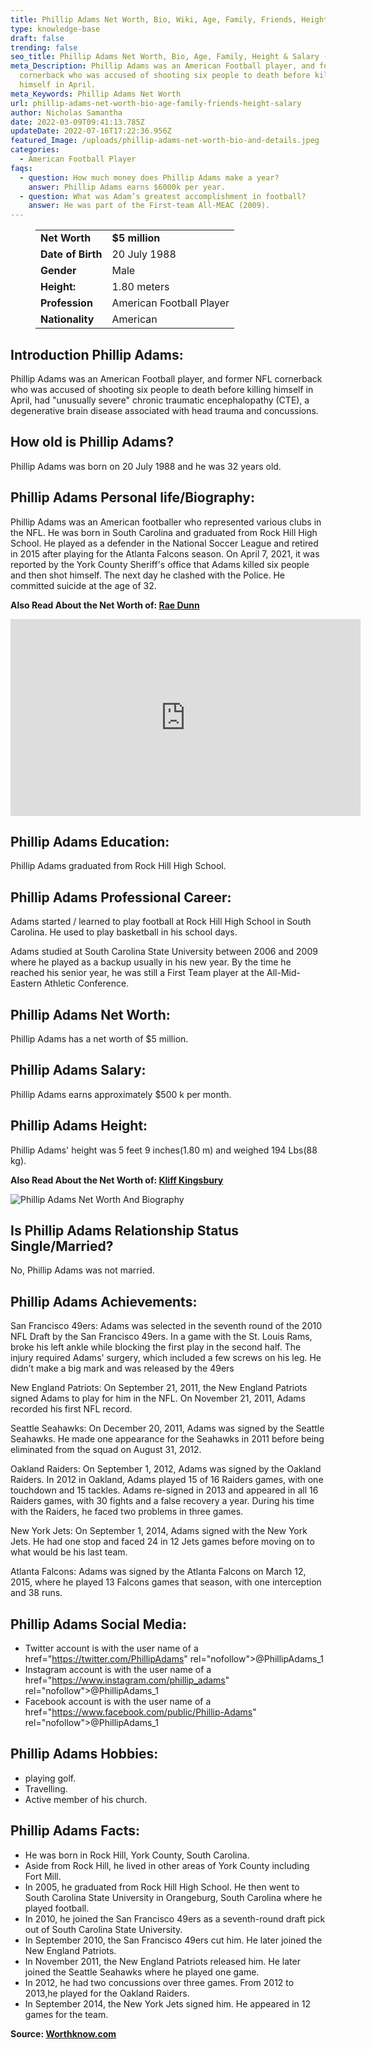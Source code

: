 ```yaml
---
title: Phillip Adams Net Worth, Bio, Wiki, Age, Family, Friends, Height & Salary
type: knowledge-base
draft: false
trending: false
seo_title: Phillip Adams Net Worth, Bio, Age, Family, Height & Salary - WorthKnow
meta_Description: Phillip Adams was an American Football player, and former NFL
  cornerback who was accused of shooting six people to death before killing
  himself in April.
meta_Keywords: Phillip Adams Net Worth
url: phillip-adams-net-worth-bio-age-family-friends-height-salary
author: Nicholas Samantha
date: 2022-03-09T09:41:13.785Z
updateDate: 2022-07-16T17:22:36.956Z
featured_Image: /uploads/phillip-adams-net-worth-bio-and-details.jpeg
categories:
  - American Football Player
faqs:
  - question: How much money does Phillip Adams make a year?
    answer: Phillip Adams earns $6000k per year.
  - question: What was Adam’s greatest accomplishment in football?
    answer: He was part of the First-team All-MEAC (2009).
---
```

<figure class="wp-block-table is-style-stripes">
  <table>
    <tbody>
      <tr>
        <td>
          <strong>Net Worth</strong>
        </td>
        <td>
          <strong>$5 million</strong>
        </td>
      </tr>
      <tr>
        <td>
          <strong>Date of Birth</strong>
        </td>
        <td>20 July 1988</td>
      </tr>
      <tr>
        <td>
          <strong>Gender</strong>
        </td>
        <td>Male</td>
      </tr>
      <tr>
        <td>
          <strong>Height:</strong>
        </td>
        <td>1.80 meters</td>
      </tr>
      <tr>
        <td>
          <strong>Profession</strong>
        </td>
        <td>American Football Player</td>
      </tr>
      <tr>
        <td>
          <strong>Nationality</strong>
        </td>
        <td>American</td>
      </tr>
    </tbody>
  </table>
</figure>

## Introduction Phillip Adams:

Phillip Adams was an American Football player, and former NFL cornerback who was accused of shooting six people to death before killing himself in April, had "unusually severe" chronic traumatic encephalopathy (CTE), a degenerative brain disease associated with head trauma and concussions.

## How old is Phillip Adams?

Phillip Adams was born on 20 July 1988 and he was 32 years old.

## Phillip Adams Personal life/Biography:

Phillip Adams was an American footballer who represented various clubs in the NFL. He was born in South Carolina and graduated from Rock Hill High School. He played as a defender in the National Soccer League and retired in 2015 after playing for the Atlanta Falcons season. On April 7, 2021, it was reported by the York County Sheriff's office that Adams killed six people and then shot himself. The next day he clashed with the Police. He committed suicide at the age of 32.

**Also Read About the Net Worth of: <a href="https://worthknow.com/rae-dunn-net-worth-bio-wiki-age-family-friends-height-salary/" target="_blank" rel="noopener">Rae Dunn</a>**

<iframe width="560" height="315" src="https://www.youtube.com/embed/6cE50syJf18" title="YouTube video player" frameborder="0" allow="accelerometer; autoplay; clipboard-write; encrypted-media; gyroscope; picture-in-picture" allowfullscreen></iframe>

## Phillip Adams Education:

Phillip Adams graduated from Rock Hill High School.

## Phillip Adams Professional Career:

Adams started / learned to play football at Rock Hill High School in South Carolina. He used to play basketball in his school days.

Adams studied at South Carolina State University between 2006 and 2009 where he played as a backup usually in his new year. By the time he reached his senior year, he was still a First Team player at the All-Mid-Eastern Athletic Conference.

## Phillip Adams Net Worth:

Phillip Adams has a net worth of $5 million.

## Phillip Adams Salary:

Phillip Adams earns approximately $500 k per month.

## Phillip Adams Height:

Phillip Adams' height was 5 feet 9 inches(1.80 m) and weighed 194 Lbs(88 kg).

**Also Read About the Net Worth of: <a href="https://worthknow.com/kliff-kingsbury-family-net-worth-bio-age-family-height-house-home-address-phone-number-email/" target="_blank" rel="noopener">Kliff Kingsbury</a>**

![Phillip Adams Net Worth And Biography](/uploads/phillip-adams-net-worth.jpeg)

## Is Phillip Adams Relationship Status Single/Married?

No, Phillip Adams was not married.

## Phillip Adams Achievements:

San Francisco 49ers: Adams was selected in the seventh round of the 2010 NFL Draft by the San Francisco 49ers. In a game with the St. Louis Rams, broke his left ankle while blocking the first play in the second half. The injury required Adams' surgery, which included a few screws on his leg. He didn’t make a big mark and was released by the 49ers

New England Patriots: On September 21, 2011, the New England Patriots signed Adams to play for him in the NFL. On November 21, 2011, Adams recorded his first NFL record.

Seattle Seahawks: On December 20, 2011, Adams was signed by the Seattle Seahawks. He made one appearance for the Seahawks in 2011 before being eliminated from the squad on August 31, 2012.

Oakland Raiders: On September 1, 2012, Adams was signed by the Oakland Raiders. In 2012 in Oakland, Adams played 15 of 16 Raiders games, with one touchdown and 15 tackles. Adams re-signed in 2013 and appeared in all 16 Raiders games, with 30 fights and a false recovery a year. During his time with the Raiders, he faced two problems in three games.

New York Jets: On September 1, 2014, Adams signed with the New York Jets. He had one stop and faced 24 in 12 Jets games before moving on to what would be his last team.

Atlanta Falcons: Adams was signed by the Atlanta Falcons on March 12, 2015, where he played 13 Falcons games that season, with one interception and 38 runs.

## Phillip Adams Social Media:

* Twitter account is with the user name of a href="[](https://bbquing.com/)https://twitter.com/PhillipAdams" rel="nofollow">@PhillipAdams_1</a>
* Instagram account is with the user name of a href="[](https://bbquing.com/)https://www.instagram.com/phillip_adams" rel="nofollow">@PhillipAdams_1</a>
* Facebook account is with the user name of a href="[](https://bbquing.com/)https://www.facebook.com/public/Phillip-Adams" rel="nofollow">@PhillipAdams_1</a>

## Phillip Adams Hobbies:

* playing golf.
* Travelling.
* Active member of his church.

## Phillip Adams Facts:

* He was born in Rock Hill, York County, South Carolina. 
* Aside from Rock Hill, he lived in other areas of York County including Fort Mill. 
* In 2005, he graduated from Rock Hill High School. He then went to South Carolina State University in Orangeburg, South Carolina where he played football. 
* In 2010, he joined the San Francisco 49ers as a seventh-round draft pick out of South Carolina State University. 
* In September 2010, the San Francisco 49ers cut him. He later joined the New England Patriots. 
* In November 2011, the New England Patriots released him. He later joined the Seattle Seahawks where he played one game. 
* In 2012, he had two concussions over three games. From 2012 to 2013,he played for the Oakland Raiders. 
* In September 2014, the New York Jets signed him. He appeared in 12 games for the team.

**Source: <a href="https://worthknow.com/" target="_blank" rel="noopener">Worthknow.com</a>**